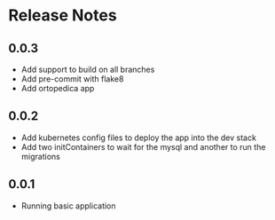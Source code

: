 # Release Notes


## 0.0.3

- Add support to build on all branches
- Add pre-commit with flake8
- Add ortopedica app



## 0.0.2

- Add kubernetes config files to deploy the app into the dev stack
- Add two initContainers to wait for the mysql and another to run the migrations



## 0.0.1

- Running basic application
